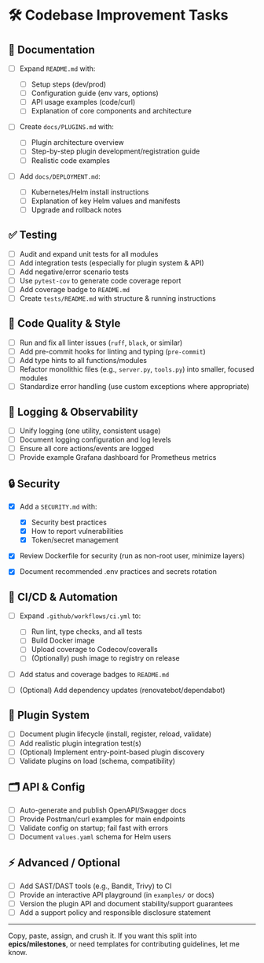 # 🛠️ Codebase Improvement Tasks

## 🚩 **Documentation**

* [ ] Expand `README.md` with:

    * [ ] Setup steps (dev/prod)
    * [ ] Configuration guide (env vars, options)
    * [ ] API usage examples (code/curl)
    * [ ] Explanation of core components and architecture
* [ ] Create `docs/PLUGINS.md` with:

    * [ ] Plugin architecture overview
    * [ ] Step-by-step plugin development/registration guide
    * [ ] Realistic code examples
* [ ] Add `docs/DEPLOYMENT.md`:

    * [ ] Kubernetes/Helm install instructions
    * [ ] Explanation of key Helm values and manifests
    * [ ] Upgrade and rollback notes

## ✅ **Testing**

* [ ] Audit and expand unit tests for all modules
* [ ] Add integration tests (especially for plugin system & API)
* [ ] Add negative/error scenario tests
* [ ] Use `pytest-cov` to generate code coverage report
* [ ] Add coverage badge to `README.md`
* [ ] Create `tests/README.md` with structure & running instructions

## 💎 **Code Quality & Style**

* [ ] Run and fix all linter issues (`ruff`, `black`, or similar)
* [ ] Add pre-commit hooks for linting and typing (`pre-commit`)
* [ ] Add type hints to all functions/modules
* [ ] Refactor monolithic files (e.g., `server.py`, `tools.py`) into smaller, focused modules
* [ ] Standardize error handling (use custom exceptions where appropriate)

## 📜 **Logging & Observability**

* [ ] Unify logging (one utility, consistent usage)
* [ ] Document logging configuration and log levels
* [ ] Ensure all core actions/events are logged
* [ ] Provide example Grafana dashboard for Prometheus metrics

## 🔒 **Security**

* [x] Add a `SECURITY.md` with:

    * [x] Security best practices
    * [x] How to report vulnerabilities
    * [x] Token/secret management
* [x] Review Dockerfile for security (run as non-root user, minimize layers)
* [x] Document recommended .env practices and secrets rotation

## 🚀 **CI/CD & Automation**

* [ ] Expand `.github/workflows/ci.yml` to:

    * [ ] Run lint, type checks, and all tests
    * [ ] Build Docker image
    * [ ] Upload coverage to Codecov/coveralls
    * [ ] (Optionally) push image to registry on release
* [ ] Add status and coverage badges to `README.md`
* [ ] (Optional) Add dependency updates (renovatebot/dependabot)

## 🔌 **Plugin System**

* [ ] Document plugin lifecycle (install, register, reload, validate)
* [ ] Add realistic plugin integration test(s)
* [ ] (Optional) Implement entry-point-based plugin discovery
* [ ] Validate plugins on load (schema, compatibility)

## 🗂️ **API & Config**

* [ ] Auto-generate and publish OpenAPI/Swagger docs
* [ ] Provide Postman/curl examples for main endpoints
* [ ] Validate config on startup; fail fast with errors
* [ ] Document `values.yaml` schema for Helm users

## ⚡ **Advanced / Optional**

* [ ] Add SAST/DAST tools (e.g., Bandit, Trivy) to CI
* [ ] Provide an interactive API playground (in `examples/` or docs)
* [ ] Version the plugin API and document stability/support guarantees
* [ ] Add a support policy and responsible disclosure statement

---

Copy, paste, assign, and crush it.
If you want this split into **epics/milestones**, or need templates for contributing guidelines, let me know.
